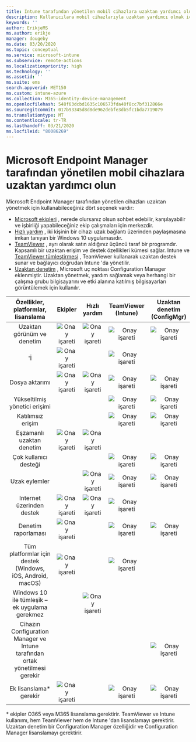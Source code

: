 ```yaml
---
title: Intune tarafından yönetilen mobil cihazlara uzaktan yardımcı olun
description: Kullanıcılara mobil cihazlarıyla uzaktan yardımcı olmak için dört farklı seçenek kullanabilirsiniz.
keywords: ''
author: ErikjeMS
ms.author: erikje
manager: dougeby
ms.date: 03/20/2020
ms.topic: conceptual
ms.service: microsoft-intune
ms.subservice: remote-actions
ms.localizationpriority: high
ms.technology: ''
ms.assetid: ''
ms.suite: ems
search.appverid: MET150
ms.custom: intune-azure
ms.collection: M365-identity-device-management
ms.openlocfilehash: 548f63dcbd1635c106573fda40f8cc7bf312866e
ms.sourcegitcommit: 017b93345d8d8de962debfe3db5fc1bda7719079
ms.translationtype: MT
ms.contentlocale: tr-TR
ms.lasthandoff: 03/21/2020
ms.locfileid: "80086269"
---
```

# <a name="remotely-assist-mobile-devices-managed-by-microsoft-endpoint-manager"></a>Microsoft Endpoint Manager tarafından yönetilen mobil cihazlara uzaktan yardımcı olun

Microsoft Endpoint Manager tarafından yönetilen cihazları uzaktan yönetmek için kullanabileceğiniz dört seçenek vardır:

- [Microsoft ekipleri](https://products.office.com/microsoft-teams/) , nerede olursanız olsun sohbet edebilir, karşılayabilir ve işbirliği yapabileceğiniz ekip çalışmaları için merkezdir.
- [Hızlı yardım](https://support.microsoft.com/help/4027243/windows-10-solve-pc-problems-with-quick-assist) , iki kişinin bir cihazı uzak bağlantı üzerinden paylaşmasına imkan tanıyan bir Windows 10 uygulamasıdır.
- [TeamViewer](https://www.teamviewer.com/) , ayrı olarak satın aldığınız üçüncü taraf bir programdır. Kapsamlı bir uzaktan erişim ve destek özellikleri kümesi sağlar. Intune ve [TeamViewer tümleştirmesi](teamviewer-support.md) , TeamViewer kullanarak uzaktan destek sunar ve bağlayıcı doğrudan Intune 'da yönetilir.
- [Uzaktan denetim](https://docs.microsoft.com/configmgr/core/clients/manage/remote-control/introduction-to-remote-control) , Microsoft uç noktası Configuration Manager eklenmiştir. Uzaktan yönetmek, yardım sağlamak veya herhangi bir çalışma grubu bilgisayarını ve etki alanına katılmış bilgisayarları görüntülemek için kullanılır.

| Özellikler, platformlar, lisanslama | **Ekipler** | Hızlı yardım | TeamViewer (Intune) | Uzaktan denetim (ConfigMgr) |
|:---:|:---:|:---:|:---:|:---:|
| Uzaktan görünüm ve denetim |![Onay işareti](../enrollment/media/enrollment-method-capab/checkmark.png)|![Onay işareti](../enrollment/media/enrollment-method-capab/checkmark.png)|![Onay işareti](../enrollment/media/enrollment-method-capab/checkmark.png)|![Onay işareti](../enrollment/media/enrollment-method-capab/checkmark.png)|
| 'İ |![Onay işareti](../enrollment/media/enrollment-method-capab/checkmark.png)||![Onay işareti](../enrollment/media/enrollment-method-capab/checkmark.png)||
| Dosya aktarımı |![Onay işareti](../enrollment/media/enrollment-method-capab/checkmark.png)|![Onay işareti](../enrollment/media/enrollment-method-capab/checkmark.png)|![Onay işareti](../enrollment/media/enrollment-method-capab/checkmark.png)|![Onay işareti](../enrollment/media/enrollment-method-capab/checkmark.png)|
| Yükseltilmiş yönetici erişimi |||![Onay işareti](../enrollment/media/enrollment-method-capab/checkmark.png)|![Onay işareti](../enrollment/media/enrollment-method-capab/checkmark.png)|
| Katılımsız erişim |||![Onay işareti](../enrollment/media/enrollment-method-capab/checkmark.png)|![Onay işareti](../enrollment/media/enrollment-method-capab/checkmark.png)|
| Eşzamanlı uzaktan denetim |![Onay işareti](../enrollment/media/enrollment-method-capab/checkmark.png)|![Onay işareti](../enrollment/media/enrollment-method-capab/checkmark.png)|||
| Çok kullanıcı desteği |||![Onay işareti](../enrollment/media/enrollment-method-capab/checkmark.png)|![Onay işareti](../enrollment/media/enrollment-method-capab/checkmark.png)|
| Uzak eylemler ||![Onay işareti](../enrollment/media/enrollment-method-capab/checkmark.png)|![Onay işareti](../enrollment/media/enrollment-method-capab/checkmark.png)|![Onay işareti](../enrollment/media/enrollment-method-capab/checkmark.png)|
| Internet üzerinden destek |![Onay işareti](../enrollment/media/enrollment-method-capab/checkmark.png)|![Onay işareti](../enrollment/media/enrollment-method-capab/checkmark.png)|![Onay işareti](../enrollment/media/enrollment-method-capab/checkmark.png)||
| Denetim raporlaması |![Onay işareti](../enrollment/media/enrollment-method-capab/checkmark.png)||![Onay işareti](../enrollment/media/enrollment-method-capab/checkmark.png)|![Onay işareti](../enrollment/media/enrollment-method-capab/checkmark.png)|
| Tüm platformlar için destek (Windows, iOS, Android, macOS) |![Onay işareti](../enrollment/media/enrollment-method-capab/checkmark.png)||![Onay işareti](../enrollment/media/enrollment-method-capab/checkmark.png)||
| Windows 10 ile tümleşik – ek uygulama gerekmez ||![Onay işareti](../enrollment/media/enrollment-method-capab/checkmark.png)|||
| Cihazın Configuration Manager ve Intune tarafından ortak yönetilmesi gerekir ||||![Onay işareti](../enrollment/media/enrollment-method-capab/checkmark.png)|
| Ek lisanslama\* gerekir |![Onay işareti](../enrollment/media/enrollment-method-capab/checkmark.png)||![Onay işareti](../enrollment/media/enrollment-method-capab/checkmark.png)|![Onay işareti](../enrollment/media/enrollment-method-capab/checkmark.png)|

\* ekipler O365 veya M365 lisanslama gerektirir. TeamViewer ve Intune kullanımı, hem TeamViewer hem de Intune 'dan lisanslamayı gerektirir. Uzaktan denetim bir Configuration Manager özelliğidir ve Configuration Manager lisanslamayı gerektirir.
